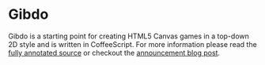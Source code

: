 # Gibdo

Gibdo is a starting point for creating HTML5 Canvas games in a top-down 2D style and is written in CoffeeScript. For more information please read the [fully annotated source](http://john-griffin.github.com/gibdo/) or checkout the [announcement blog post](http://www.johng.co.uk/2012/03/05/html5-game-engine-in-coffeescript/).